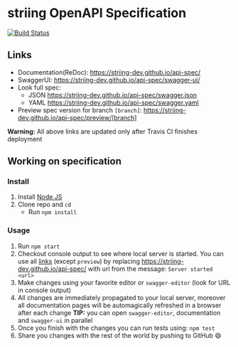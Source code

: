# striing OpenAPI Specification
[![Build Status](https://travis-ci.org/striing-dev/api-spec.svg?branch=master)](https://travis-ci.org/striing-dev/api-spec)

## Links

- Documentation(ReDoc): https://striing-dev.github.io/api-spec/
- SwaggerUI: https://striing-dev.github.io/api-spec/swagger-ui/
- Look full spec:
    + JSON https://striing-dev.github.io/api-spec/swagger.json
    + YAML https://striing-dev.github.io/api-spec/swagger.yaml
- Preview spec version for branch `[branch]`: https://striing-dev.github.io/api-spec/preview/[branch]

**Warning:** All above links are updated only after Travis CI finishes deployment

## Working on specification
### Install

1. Install [Node JS](https://nodejs.org/)
2. Clone repo and `cd`
    + Run `npm install`

### Usage

1. Run `npm start`
2. Checkout console output to see where local server is started. You can use all [links](#links) (except `preview`) by replacing https://striing-dev.github.io/api-spec/ with url from the message: `Server started <url>`
3. Make changes using your favorite editor or `swagger-editor` (look for URL in console output)
4. All changes are immediately propagated to your local server, moreover all documentation pages will be automagically refreshed in a browser after each change
**TIP:** you can open `swagger-editor`, documentation and `swagger-ui` in parallel
5. Once you finish with the changes you can run tests using: `npm test`
6. Share you changes with the rest of the world by pushing to GitHub :smile:
